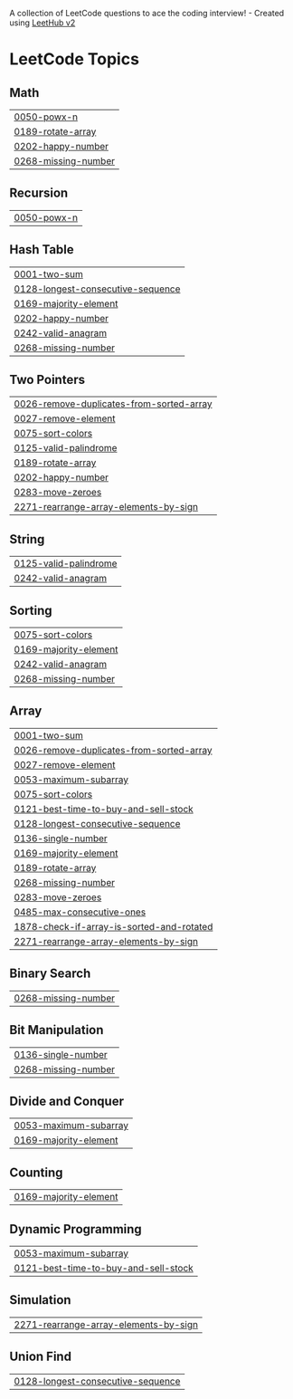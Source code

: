 A collection of LeetCode questions to ace the coding interview! - Created using [LeetHub v2](https://github.com/arunbhardwaj/LeetHub-2.0)
<!---LeetCode Topics Start-->
# LeetCode Topics
## Math
|  |
| ------- |
| [0050-powx-n](https://github.com/RohitUJadhav/Problem-Solved/tree/master/0050-powx-n) |
| [0189-rotate-array](https://github.com/RohitUJadhav/Problem-Solved/tree/master/0189-rotate-array) |
| [0202-happy-number](https://github.com/RohitUJadhav/Problem-Solved/tree/master/0202-happy-number) |
| [0268-missing-number](https://github.com/RohitUJadhav/Problem-Solved/tree/master/0268-missing-number) |
## Recursion
|  |
| ------- |
| [0050-powx-n](https://github.com/RohitUJadhav/Problem-Solved/tree/master/0050-powx-n) |
## Hash Table
|  |
| ------- |
| [0001-two-sum](https://github.com/RohitUJadhav/Problem-Solved/tree/master/0001-two-sum) |
| [0128-longest-consecutive-sequence](https://github.com/RohitUJadhav/Problem-Solved/tree/master/0128-longest-consecutive-sequence) |
| [0169-majority-element](https://github.com/RohitUJadhav/Problem-Solved/tree/master/0169-majority-element) |
| [0202-happy-number](https://github.com/RohitUJadhav/Problem-Solved/tree/master/0202-happy-number) |
| [0242-valid-anagram](https://github.com/RohitUJadhav/Problem-Solved/tree/master/0242-valid-anagram) |
| [0268-missing-number](https://github.com/RohitUJadhav/Problem-Solved/tree/master/0268-missing-number) |
## Two Pointers
|  |
| ------- |
| [0026-remove-duplicates-from-sorted-array](https://github.com/RohitUJadhav/Problem-Solved/tree/master/0026-remove-duplicates-from-sorted-array) |
| [0027-remove-element](https://github.com/RohitUJadhav/Problem-Solved/tree/master/0027-remove-element) |
| [0075-sort-colors](https://github.com/RohitUJadhav/Problem-Solved/tree/master/0075-sort-colors) |
| [0125-valid-palindrome](https://github.com/RohitUJadhav/Problem-Solved/tree/master/0125-valid-palindrome) |
| [0189-rotate-array](https://github.com/RohitUJadhav/Problem-Solved/tree/master/0189-rotate-array) |
| [0202-happy-number](https://github.com/RohitUJadhav/Problem-Solved/tree/master/0202-happy-number) |
| [0283-move-zeroes](https://github.com/RohitUJadhav/Problem-Solved/tree/master/0283-move-zeroes) |
| [2271-rearrange-array-elements-by-sign](https://github.com/RohitUJadhav/Problem-Solved/tree/master/2271-rearrange-array-elements-by-sign) |
## String
|  |
| ------- |
| [0125-valid-palindrome](https://github.com/RohitUJadhav/Problem-Solved/tree/master/0125-valid-palindrome) |
| [0242-valid-anagram](https://github.com/RohitUJadhav/Problem-Solved/tree/master/0242-valid-anagram) |
## Sorting
|  |
| ------- |
| [0075-sort-colors](https://github.com/RohitUJadhav/Problem-Solved/tree/master/0075-sort-colors) |
| [0169-majority-element](https://github.com/RohitUJadhav/Problem-Solved/tree/master/0169-majority-element) |
| [0242-valid-anagram](https://github.com/RohitUJadhav/Problem-Solved/tree/master/0242-valid-anagram) |
| [0268-missing-number](https://github.com/RohitUJadhav/Problem-Solved/tree/master/0268-missing-number) |
## Array
|  |
| ------- |
| [0001-two-sum](https://github.com/RohitUJadhav/Problem-Solved/tree/master/0001-two-sum) |
| [0026-remove-duplicates-from-sorted-array](https://github.com/RohitUJadhav/Problem-Solved/tree/master/0026-remove-duplicates-from-sorted-array) |
| [0027-remove-element](https://github.com/RohitUJadhav/Problem-Solved/tree/master/0027-remove-element) |
| [0053-maximum-subarray](https://github.com/RohitUJadhav/Problem-Solved/tree/master/0053-maximum-subarray) |
| [0075-sort-colors](https://github.com/RohitUJadhav/Problem-Solved/tree/master/0075-sort-colors) |
| [0121-best-time-to-buy-and-sell-stock](https://github.com/RohitUJadhav/Problem-Solved/tree/master/0121-best-time-to-buy-and-sell-stock) |
| [0128-longest-consecutive-sequence](https://github.com/RohitUJadhav/Problem-Solved/tree/master/0128-longest-consecutive-sequence) |
| [0136-single-number](https://github.com/RohitUJadhav/Problem-Solved/tree/master/0136-single-number) |
| [0169-majority-element](https://github.com/RohitUJadhav/Problem-Solved/tree/master/0169-majority-element) |
| [0189-rotate-array](https://github.com/RohitUJadhav/Problem-Solved/tree/master/0189-rotate-array) |
| [0268-missing-number](https://github.com/RohitUJadhav/Problem-Solved/tree/master/0268-missing-number) |
| [0283-move-zeroes](https://github.com/RohitUJadhav/Problem-Solved/tree/master/0283-move-zeroes) |
| [0485-max-consecutive-ones](https://github.com/RohitUJadhav/Problem-Solved/tree/master/0485-max-consecutive-ones) |
| [1878-check-if-array-is-sorted-and-rotated](https://github.com/RohitUJadhav/Problem-Solved/tree/master/1878-check-if-array-is-sorted-and-rotated) |
| [2271-rearrange-array-elements-by-sign](https://github.com/RohitUJadhav/Problem-Solved/tree/master/2271-rearrange-array-elements-by-sign) |
## Binary Search
|  |
| ------- |
| [0268-missing-number](https://github.com/RohitUJadhav/Problem-Solved/tree/master/0268-missing-number) |
## Bit Manipulation
|  |
| ------- |
| [0136-single-number](https://github.com/RohitUJadhav/Problem-Solved/tree/master/0136-single-number) |
| [0268-missing-number](https://github.com/RohitUJadhav/Problem-Solved/tree/master/0268-missing-number) |
## Divide and Conquer
|  |
| ------- |
| [0053-maximum-subarray](https://github.com/RohitUJadhav/Problem-Solved/tree/master/0053-maximum-subarray) |
| [0169-majority-element](https://github.com/RohitUJadhav/Problem-Solved/tree/master/0169-majority-element) |
## Counting
|  |
| ------- |
| [0169-majority-element](https://github.com/RohitUJadhav/Problem-Solved/tree/master/0169-majority-element) |
## Dynamic Programming
|  |
| ------- |
| [0053-maximum-subarray](https://github.com/RohitUJadhav/Problem-Solved/tree/master/0053-maximum-subarray) |
| [0121-best-time-to-buy-and-sell-stock](https://github.com/RohitUJadhav/Problem-Solved/tree/master/0121-best-time-to-buy-and-sell-stock) |
## Simulation
|  |
| ------- |
| [2271-rearrange-array-elements-by-sign](https://github.com/RohitUJadhav/Problem-Solved/tree/master/2271-rearrange-array-elements-by-sign) |
## Union Find
|  |
| ------- |
| [0128-longest-consecutive-sequence](https://github.com/RohitUJadhav/Problem-Solved/tree/master/0128-longest-consecutive-sequence) |
<!---LeetCode Topics End-->